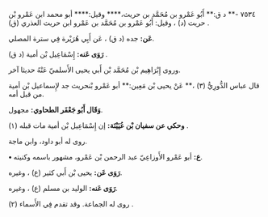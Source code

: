 ٧٥٣٤ -** د ق:** أَبُو عَمْرو بن مُحَمَّد بن حريث،**** وقيل:**** أبو محمد ابن عَمْرو بْن حريث (د) ، وقيل: أَبُو عَمْرو بن مُحَمَّد بن عَمْرو ابن حريث العذري (ق) .

**عَن:** جده (د ق) ، عَن أَبِي هُرَيْرة فِي سترة المصلي.

**رَوَى عَنه:** إِسْمَاعِيل بْن أمية (د ق) .

وروى إِبْرَاهِيم بْن مُحَمَّد بْن أَبي يحيى الأَسلميّ عَنْهُ حديثا آخر.

قال عباس الدُّورِيُّ (٣) ،** عَنْ يحيى بْن مَعِين:** أبو عَمْرو بْنحريث جد لإِسماعيل بْن أمية من قبل أمه.

**وَقَال أَبُو جَعْفَر الطحاوي:** مجهول.

**وحكي عن سفيان بْن عُيَيْنَة:** إن إِسْمَاعِيل بْن أمية مات قبله (١) .

روى له أبو داود، وابن ماجة.

**• ع:** أبو عَمْرو الأَوزاعِيّ عبد الرحمن بْن عَمْرو، مشهور باسمه وكنيته.

**رَوَى عَن:** يحيى بْن أَبي كثير (ع) ، وغيره.

**رَوَى عَنه:** الوليد بن مسلم (ع) ، وغيره.

روى له الجماعة. وقد تقدم فِي الأَسماء (٢) .
